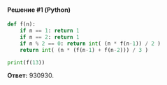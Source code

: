 #### Решение #1 (Python)
```python
def f(n):
	if n == 1: return 1
	if n == 2: return 1
	if n % 2 == 0: return int( (n * f(n-1)) / 2 )
	return int( (n * (f(n-1) + f(n-2))) / 3 )

print(f(13))
```
**Ответ:** 930930.
